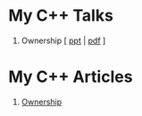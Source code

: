 
# My C++ Talks

1. Ownership [ [ppt](ownership/Lynden_Shields_Ownership.pptx) | [pdf](ownership/Lynden_Shields_Ownership.pdf) ]

# My C++ Articles

1. [Ownership](ownership/ownership_article.md)